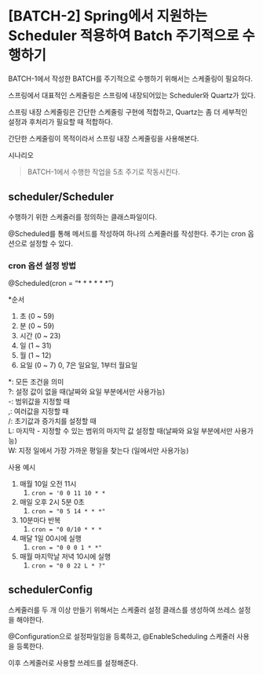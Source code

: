 # [BATCH-2] Spring에서 지원하는 Scheduler 적용하여 Batch 주기적으로 수행하기

BATCH-1에서 작성한 BATCH를 주기적으로 수행하기 위해서는 스케줄링이 필요하다.

스프링에서 대표적인 스케줄링은 스프링에 내장되어있는 Scheduler와 Quartz가 있다.

스프링 내장 스케줄링은 간단한 스케줄링 구현에 적합하고, Quartz는 좀 더 세부적인 설정과 후처리가 필요할 때 적합하다.

간단한 스케줄링이 목적이라서 스프링 내장 스케줄링을 사용해본다.

시나리오
> BATCH-1에서 수행한 작업을 5초 주기로 작동시킨다.


## scheduler/Scheduler

수행하기 위한 스케줄러를 정의하는 클래스파일이다.

@Scheduled를 통해 메서드를 작성하여 하나의 스케줄러를 작성한다.
주기는 cron 옵션으로 설정할 수 있다.

### cron 옵션 설정 방법

@Scheduled(cron = “* * * * * *”)  

*순서
1. 초 (0 ~ 59)
2. 분 (0 ~ 59)
3. 시간 (0 ~ 23)
4. 일 (1 ~ 31)
5. 월 (1 ~ 12)
6. 요일 (0 ~ 7) 0, 7은 일요일, 1부터 월요일

*: 모든 조건을 의미  
?: 설정 값이 없을 때(날짜와 요일 부분에서만 사용가능)  
-:  범위값을 지정할 때  
,: 여러값을 지정할 때  
/: 초기값과 증가치를 설정할 때  
L: 마지막 - 지정할 수 있는 범위의 마지막 값 설정할 때(날짜와 요일 부분에서만 사용가능)  
W: 지정 일에서 가장 가까운 평일을 찾는다 (일에서만 사용가능)  

사용 예시
1. 매월 10일 오전 11시
    1. `cron = '0 0 11 10 * *`
2. 매일 오후 2시 5분 0초
    1. `cron = "0 5 14 * * *"`
3. 10분마다 반복
    1. `cron = "0 0/10 * * *`
4. 매달 1일 00시에 실행
    1. `cron = "0 0 0 1 * *"`
5. 매월 마지막날 저녁 10시에 실행
    1. `cron = "0 0 22 L * ?"`
    
## schedulerConfig

스케줄러를 두 개 이상 만들기 위해서는 스케줄러 설정 클래스를 생성하여 쓰레스 설정을 해야한다.

@Configuration으로 설정파일임을 등록하고, @EnableScheduling 스케줄러 사용을 등록한다.

이후 스케줄러로 사용할 쓰레드를 설정해준다.